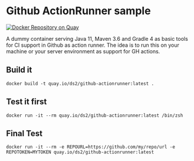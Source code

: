 # Github ActionRunner sample

[![Docker Repository on Quay](https://quay.io/repository/ds2/github-actionrunner/status "Docker Repository on Quay")](https://quay.io/repository/ds2/github-actionrunner)

A dummy container serving Java 11, Maven 3.6 and Gradle 4 as basic tools for CI support in Github as action runner. The idea is to run this on your machine or your server environment as support for GH actions.

## Build it

    docker build -t quay.io/ds2/github-actionrunner:latest .

## Test it first

    docker run -it --rm quay.io/ds2/github-actionrunner:latest /bin/zsh

## Final Test

    docker run -it --rm -e REPOURL=https://github.com/my/repo/url -e REPOTOKEN=MYTOKEN quay.io/ds2/github-actionrunner:latest
